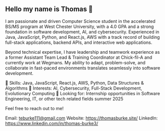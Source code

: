 ## Hello my name is Thomas 👋

I am passionate and driven Computer Science student in the accelerated BS/MS program at West Chester University, with a 4.0 GPA and a strong foundation in software development, AI, and cybersecurity. Experienced in Java, JavaScript, Python, and React.js, AWS with a track record of building full-stack applications, backend APIs, and interactive web applications.

Beyond technical expertise, I have leadership and teamwork experience as a former Assistant Team Lead & Training Coordinator at Chick-fil-A and currently work at Wegmans. My ability to adapt, problem-solve, and collaborate in fast-paced environments translates seamlessly into software development.

🔹 Skills: Java, JavaScript, React.js, AWS, Python, Data Structures & Algorithms
🔹 Interests: AI, Cybersecurity, Full-Stack Development, Evolutionary Computing
🔹 Looking for: Internship opportunities in Software Engineering, IT, or other tech related fields summer 2025

Feel free to reach out to me!

Email: teburke111@gmail.com
Website: https://thomasburke.site/ 
LinkedIn: https://www.linkedin.com/in/thomas-burke3/ 
